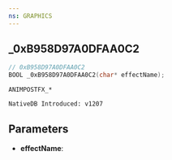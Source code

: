 ```yaml
---
ns: GRAPHICS
---
```

## _0xB958D97A0DFAA0C2

```c
// 0xB958D97A0DFAA0C2
BOOL _0xB958D97A0DFAA0C2(char* effectName);
```

```
ANIMPOSTFX_*

NativeDB Introduced: v1207
```

## Parameters
* **effectName**:
